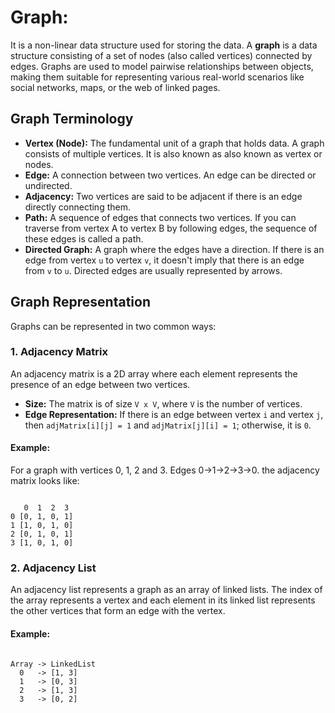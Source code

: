 # Graph:

It is a non-linear data structure used for storing the data.
A **graph** is a data structure consisting of a set of nodes (also called vertices) connected by edges. Graphs are used to model pairwise relationships between objects, making them suitable for representing various real-world scenarios like social networks, maps, or the web of linked pages.

## Graph Terminology

- **Vertex (Node):** The fundamental unit of a graph that holds data. A graph consists of multiple vertices. It is also known as also known as vertex or nodes.
- **Edge:** A connection between two vertices. An edge can be directed or undirected.
- **Adjacency:** Two vertices are said to be adjacent if there is an edge directly connecting them.
- **Path:** A sequence of edges that connects two vertices. If you can traverse from vertex A to vertex B by following edges, the sequence of these edges is called a path.
- **Directed Graph:** A graph where the edges have a direction. If there is an edge from vertex `u` to vertex `v`, it doesn't imply that there is an edge from `v` to `u`. Directed edges are usually represented by arrows.

## Graph Representation

Graphs can be represented in two common ways:

### 1. Adjacency Matrix

An adjacency matrix is a 2D array where each element represents the presence of an edge between two vertices.

- **Size:** The matrix is of size `V x V`, where `V` is the number of vertices.
- **Edge Representation:** If there is an edge between vertex `i` and vertex `j`, then `adjMatrix[i][j] = 1` and  `adjMatrix[j][i] = 1`; otherwise, it is `0`.

#### Example:

For a graph with vertices 0, 1, 2 and 3.
Edges 0->1->2->3->0. the adjacency matrix looks like:

```

   0  1  2  3
0 [0, 1, 0, 1]
1 [1, 0, 1, 0]
2 [0, 1, 0, 1]
3 [1, 0, 1, 0]

```

### 2. Adjacency List

An adjacency list represents a graph as an array of linked lists.
The index of the array represents a vertex and each element in its linked list represents the other vertices that form an edge with the vertex.

#### Example:

```

Array -> LinkedList
  0   -> [1, 3]
  1   -> [0, 3]
  2   -> [1, 3]
  3   -> [0, 2]

```

